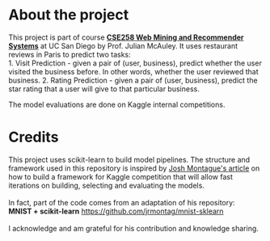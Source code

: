 # About the project

This project is part of course [**CSE258 Web Mining and Recommender Systems**](http://cseweb.ucsd.edu/classes/fa17/cse258-a/) at UC San Diego by Prof. Julian McAuley.
It uses restaurant reviews in Paris to predict two tasks: </br>
    1. Visit Prediction - given a pair of (user, business), predict whether the user visited the business before. In other words, whether the user reviewed that business. 
    2. Rating Prediction - given a pair of (user, business), predict the star rating that a user will give to that particular business.
   
The model evaluations are done on Kaggle internal competitions. 

# Credits
This project uses scikit-learn to build model pipelines. 
The structure and framework used in this repository is inspired by [Josh Montague's article](http://joshmontague.com/posts/2016/mnist-scikit-learn/) on how to build a framework for Kaggle competition that will allow fast iterations on building, selecting and evaluating the models. </br></br>
In fact, part of the code comes from an adaptation of his repository: </br> 
**MNIST + scikit-learn** https://github.com/jrmontag/mnist-sklearn 
</br>
</br>
I acknowledge and am grateful for his contribution and knowledge sharing.
